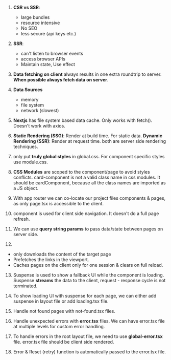 1. **CSR vs SSR**:

   - large bundles
   - resource intensive
   - No SEO
   - less secure (api keys etc.)

2. **SSR**:

   - can't listen to browser events
   - access browser APIs
   - Maintain state, Use effect

3. **Data fetching on client** always results in one extra roundtrip to server. **When possible always fetch data on server**.

4. **Data Sources**

   - memory
   - file system
   - network (slowest)

5. **Nextjs** has file system based data cache. Only works with fetch(). Doesn't work with axios.

6. **Static Rendering (SSG)**: Render at build time. For static data. **Dynamic Rendering (SSR)**: Render at request time. both are server side rendering techniques.

7. only put **truly global styles** in global.css. For component specific styles use module.css.

8. **CSS Modules** are scoped to the component/page to avoid styles conflicts. card-component is not a valid class name in css modules. It should be cardComponent, because all the class names are imported as a JS object.

9. With app router we can co-locate our project files components & pages, as only page.tsx is accessible to the client.

10. <Link> component is used for client side navigation. It doesn't do a full page refresh.

11. We can use **query string params** to pass data/state between pages on server side.

12. <Link>

- only downloads the content of the target page
- Prefetches the links in the viewport.
- Caches pages on the client only for one session & clears on full reload.

13. Suspense is used to show a fallback UI while the component is loading. Suspense **streams** the data to the client, request - response cycle is not terminated.

14. To show loading UI with suspense for each page, we can either add suspense in layout file or add loading.tsx file.

15. Handle not found pages with not-found.tsx files.

16. Handle unexpected errors with **error.tsx** files. We can have error.tsx file at multiple levels for custom error handling.

17. To handle errors in the root layout file, we need to use **global-error.tsx** file. error.tsx file should be client side rendered.

18. Error & Reset (retry) function is automatically passed to the error.tsx file.
